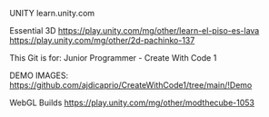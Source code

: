 UNITY
learn.unity.com

Essential 3D
https://play.unity.com/mg/other/learn-el-piso-es-lava
https://play.unity.com/mg/other/2d-pachinko-137


This Git is for: Junior Programmer - Create With Code 1

DEMO IMAGES: https://github.com/ajdicaprio/CreateWithCode1/tree/main/!Demo

WebGL Builds
https://play.unity.com/mg/other/modthecube-1053
